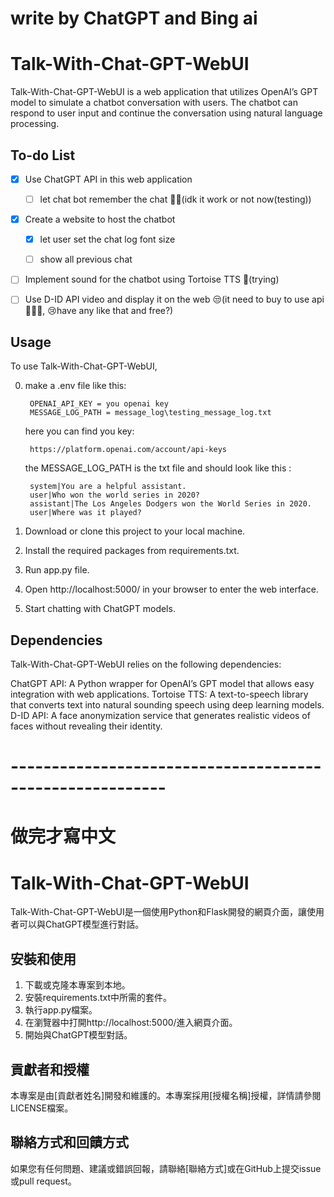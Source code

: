 # write by ChatGPT and Bing ai
# Talk-With-Chat-GPT-WebUI
Talk-With-Chat-GPT-WebUI is a web application that utilizes OpenAI’s GPT model to simulate a chatbot conversation with users. The chatbot can respond to user input and continue the conversation using natural language processing.

##  To-do List

- [x] Use ChatGPT API in this web application 

    - [ ] let chat bot remember the chat 🤷‍♀️(idk it work or not now(testing))

- [x] Create a website to host the chatbot 

    - [x] let user set the chat log font size

    - [ ] show all previous chat 

- [ ] Implement sound for the chatbot using Tortoise TTS 🤔(trying)

- [ ] Use D-ID API video and display it on the web 😒(it need to buy to use api💸💸💸, 😢have any like that and free?)


## Usage
To use Talk-With-Chat-GPT-WebUI,

0. make a .env file like this:
        
        OPENAI_API_KEY = you openai key 
        MESSAGE_LOG_PATH = message_log\testing_message_log.txt
    here you can find you key:

        https://platform.openai.com/account/api-keys

    the MESSAGE_LOG_PATH is the txt file and should look like this :

        system|You are a helpful assistant.
        user|Who won the world series in 2020?
        assistant|The Los Angeles Dodgers won the World Series in 2020.
        user|Where was it played?

1. Download or clone this project to your local machine.
2. Install the required packages from requirements.txt.
3. Run app.py file.
4. Open http://localhost:5000/ in your browser to enter the web interface.
5. Start chatting with ChatGPT models.

##  Dependencies
Talk-With-Chat-GPT-WebUI relies on the following dependencies:

ChatGPT API: A Python wrapper for OpenAI’s GPT model that allows easy integration with web applications.
Tortoise TTS: A text-to-speech library that converts text into natural sounding speech using deep learning models.
D-ID API: A face anonymization service that generates realistic videos of faces without revealing their identity.

# ---------------------------------------------------------
# 做完才寫中文
# Talk-With-Chat-GPT-WebUI

Talk-With-Chat-GPT-WebUI是一個使用Python和Flask開發的網頁介面，讓使用者可以與ChatGPT模型進行對話。

## 安裝和使用

1. 下載或克隆本專案到本地。
2. 安裝requirements.txt中所需的套件。
3. 執行app.py檔案。
4. 在瀏覽器中打開http://localhost:5000/進入網頁介面。
5. 開始與ChatGPT模型對話。

## 貢獻者和授權

本專案是由[貢獻者姓名]開發和維護的。本專案採用[授權名稱]授權，詳情請參閱LICENSE檔案。

## 聯絡方式和回饋方式

如果您有任何問題、建議或錯誤回報，請聯絡[聯絡方式]或在GitHub上提交issue或pull request。
